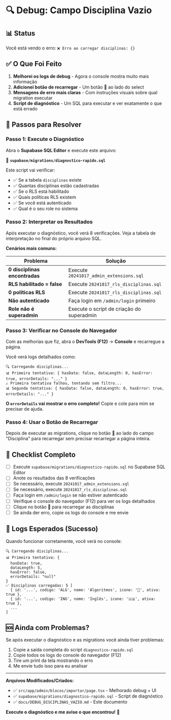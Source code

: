 # 🔍 Debug: Campo Disciplina Vazio

## 📊 Status

Você está vendo o erro: `❌ Erro ao carregar disciplinas: {}`

## ✅ O Que Foi Feito

1. **Melhorei os logs de debug** - Agora o console mostra muito mais informação
2. **Adicionei botão de recarregar** - Um botão 🔄 ao lado do select
3. **Mensagens de erro mais claras** - Com instruções visuais sobre qual migration executar
4. **Script de diagnóstico** - Um SQL para executar e ver exatamente o que está errado

## 🚀 Passos para Resolver

### Passo 1: Execute o Diagnóstico

Abra o **Supabase SQL Editor** e execute este arquivo:

📁 **`supabase/migrations/diagnostico-rapido.sql`**

Este script vai verificar:
- ✅ Se a tabela `disciplinas` existe
- ✅ Quantas disciplinas estão cadastradas
- ✅ Se o RLS está habilitado
- ✅ Quais políticas RLS existem
- ✅ Se você está autenticado
- ✅ Qual é o seu role no sistema

### Passo 2: Interpretar os Resultados

Após executar o diagnóstico, você verá 8 verificações. Veja a tabela de interpretação no final do próprio arquivo SQL.

**Cenários mais comuns:**

| Problema | Solução |
|----------|---------|
| **0 disciplinas encontradas** | Execute `20241017_admin_extensions.sql` |
| **RLS habilitado = false** | Execute `20241017_rls_disciplinas.sql` |
| **0 políticas RLS** | Execute `20241017_rls_disciplinas.sql` |
| **Não autenticado** | Faça login em `/admin/login` primeiro |
| **Role não é superadmin** | Execute o script de criação do superadmin |

### Passo 3: Verificar no Console do Navegador

Com as melhorias que fiz, abra o **DevTools (F12)** → **Console** e recarregue a página.

Você verá logs detalhados como:

```
🔍 Carregando disciplinas...
📊 Primeira tentativa: { hasData: false, dataLength: 0, hasError: true, errorDetails: "..." }
⚠️ Primeira tentativa falhou, tentando sem filtro...
📊 Segunda tentativa: { hasData: false, dataLength: 0, hasError: true, errorDetails: "..." }
```

**O `errorDetails` vai mostrar o erro completo!** Copie e cole para mim se precisar de ajuda.

### Passo 4: Usar o Botão de Recarregar

Depois de executar as migrations, clique no botão **🔄** ao lado do campo "Disciplina" para recarregar sem precisar recarregar a página inteira.

## 🎯 Checklist Completo

- [ ] Execute `supabase/migrations/diagnostico-rapido.sql` no Supabase SQL Editor
- [ ] Anote os resultados das 8 verificações
- [ ] Se necessário, execute `20241017_admin_extensions.sql`
- [ ] Se necessário, execute `20241017_rls_disciplinas.sql`
- [ ] Faça login em `/admin/login` se não estiver autenticado
- [ ] Verifique o console do navegador (F12) para ver os logs detalhados
- [ ] Clique no botão 🔄 para recarregar as disciplinas
- [ ] Se ainda der erro, copie os logs do console e me envie

## 📝 Logs Esperados (Sucesso)

Quando funcionar corretamente, você verá no console:

```
🔍 Carregando disciplinas...
📊 Primeira tentativa: { 
  hasData: true, 
  dataLength: 5, 
  hasError: false,
  errorDetails: "null"
}
✅ Disciplinas carregadas: 5 [
  { id: '...', codigo: 'ALG', nome: 'Algoritmos', icone: '🧮', ativa: true },
  { id: '...', codigo: 'ING', nome: 'Inglês', icone: '🇬🇧', ativa: true },
  ...
]
```

## 🆘 Ainda com Problemas?

Se após executar o diagnóstico e as migrations você ainda tiver problemas:

1. Copie a saída completa do script `diagnostico-rapido.sql`
2. Copie todos os logs do console do navegador (F12)
3. Tire um print da tela mostrando o erro
4. Me envie tudo isso para eu analisar

---

**Arquivos Modificados/Criados:**

- ✅ `src/app/admin/blocos/importar/page.tsx` - Melhorado debug + UI
- ✅ `supabase/migrations/diagnostico-rapido.sql` - Script de diagnóstico
- ✅ `docs/DEBUG_DISCIPLINAS_VAZIO.md` - Este documento

**Execute o diagnóstico e me avise o que encontrou!** 🚀




